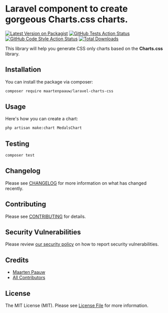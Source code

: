 # Laravel component to create gorgeous Charts.css charts.

[![Latest Version on Packagist](https://img.shields.io/packagist/v/maartenpaauw/laravel-charts-css.svg?style=flat-square)](https://packagist.org/packages/maartenpaauw/laravel-charts-css)
[![GitHub Tests Action Status](https://img.shields.io/github/workflow/status/maartenpaauw/laravel-charts-css/run-tests?label=tests)](https://github.com/maartenpaauw/laravel-charts-css/actions?query=workflow%3Arun-tests+branch%3Amain)
[![GitHub Code Style Action Status](https://img.shields.io/github/workflow/status/maartenpaauw/laravel-charts-css/Check%20&%20fix%20styling?label=code%20style)](https://github.com/maartenpaauw/laravel-charts-css/actions?query=workflow%3A"Check+%26+fix+styling"+branch%3Amain)
[![Total Downloads](https://img.shields.io/packagist/dt/maartenpaauw/laravel-charts-css.svg?style=flat-square)](https://packagist.org/packages/maartenpaauw/laravel-charts-css)

This library will help you generate CSS only charts based on the **Charts.css** library.

## Installation

You can install the package via composer:

```bash
composer require maartenpaauw/laravel-charts-css
```

## Usage

Here's how you can create a chart:

```bash
php artisan make:chart MedalsChart
```

## Testing

```bash
composer test
```

## Changelog

Please see [CHANGELOG](CHANGELOG.md) for more information on what has changed recently.

## Contributing

Please see [CONTRIBUTING](.github/CONTRIBUTING.md) for details.

## Security Vulnerabilities

Please review [our security policy](../../security/policy) on how to report security vulnerabilities.

## Credits

- [Maarten Paauw](https://github.com/maartenpaauw)
- [All Contributors](../../contributors)

## License

The MIT License (MIT). Please see [License File](LICENSE.md) for more information.
